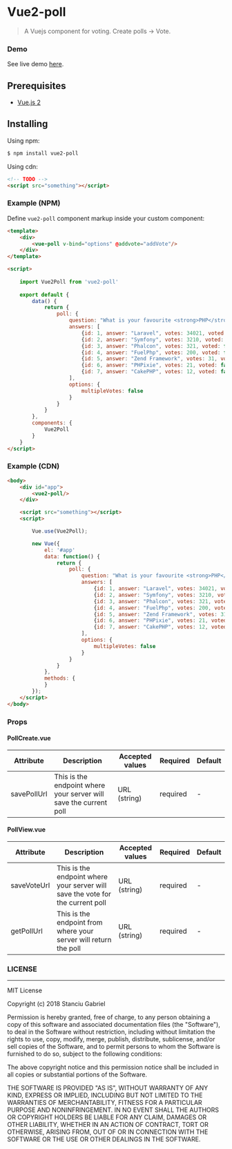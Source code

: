 # Vue2-poll

> A Vuejs component for voting. Create polls -> Vote.

### Demo
See live demo [here]().

## Prerequisites
- [Vue.js 2](https://vuejs.org/)

## Installing

Using npm:

```bash
$ npm install vue2-poll
```

Using cdn:

```html
<!-- TODO -->
<script src="something"></script>
```

### Example (NPM)

Define `vue2-poll` component markup inside your custom component:

```html
<template>
    <div>
        <vue-poll v-bind="options" @addvote="addVote"/>
    </div>
</template>

<script> 
    
    import Vue2Poll from 'vue2-poll'
    
    export default {        
        data() {
            return {
                poll: {
                    question: "What is your favourite <strong>PHP</strong> framework?",
                    answers: [
                        {id: 1, answer: "Laravel", votes: 34021, voted: false},
                        {id: 2, answer: "Symfony", votes: 3210, voted: false},
                        {id: 3, answer: "Phalcon", votes: 321, voted: false},
                        {id: 4, answer: "FuelPhp", votes: 200, voted: false},
                        {id: 5, answer: "Zend Framework", votes: 31, voted: false},
                        {id: 6, answer: "PHPixie", votes: 21, voted: false},
                        {id: 7, answer: "CakePHP", votes: 12, voted: false}
                    ],
                    options: {
                        multipleVotes: false   
                    }
                }
            }
        },
        components: {
            Vue2Poll
        }
    }
</script>
```

### Example (CDN)

```html
<body>
    <div id="app">
        <vue2-poll/>
    </div>

    <script src="something"></script>
    <script> 

        Vue.use(Vue2Poll);

        new Vue({
            el: '#app'
            data: function() {
                return {
                    poll: {
                        question: "What is your favourite <strong>PHP</strong> framework?",
                        answers: [
                            {id: 1, answer: "Laravel", votes: 34021, voted: false},
                            {id: 2, answer: "Symfony", votes: 3210, voted: false},
                            {id: 3, answer: "Phalcon", votes: 321, voted: false},
                            {id: 4, answer: "FuelPhp", votes: 200, voted: false},
                            {id: 5, answer: "Zend Framework", votes: 31, voted: false},
                            {id: 6, answer: "PHPixie", votes: 21, voted: false},
                            {id: 7, answer: "CakePHP", votes: 12, voted: false}
                        ],
                        options: {
                            multipleVotes: false   
                        }
                    }
                }
            },
            methods: {
            }
        });
    </script>
</body>
```

### Props
#### PollCreate.vue

| Attribute | Description | Accepted values | Required | Default |
| --------- | ----------- | --------------- | -------- | ------- |
| savePollUrl | This is the endpoint where your server will save the current poll | URL (string) | required | - |

#### PollView.vue

| Attribute | Description | Accepted values | Required | Default |
| --------- | ----------- | --------------- | -------- | ------- |
| saveVoteUrl | This is the endpoint where your server will save the vote for the current poll | URL (string) | required | - |
| getPollUrl | This is the endpoint from where your server will return the poll | URL (string) | required | - |


### LICENSE

---
MIT License

Copyright (c) 2018 Stanciu Gabriel

Permission is hereby granted, free of charge, to any person obtaining a copy
of this software and associated documentation files (the "Software"), to deal
in the Software without restriction, including without limitation the rights
to use, copy, modify, merge, publish, distribute, sublicense, and/or sell
copies of the Software, and to permit persons to whom the Software is
furnished to do so, subject to the following conditions:

The above copyright notice and this permission notice shall be included in all
copies or substantial portions of the Software.

THE SOFTWARE IS PROVIDED "AS IS", WITHOUT WARRANTY OF ANY KIND, EXPRESS OR
IMPLIED, INCLUDING BUT NOT LIMITED TO THE WARRANTIES OF MERCHANTABILITY,
FITNESS FOR A PARTICULAR PURPOSE AND NONINFRINGEMENT. IN NO EVENT SHALL THE
AUTHORS OR COPYRIGHT HOLDERS BE LIABLE FOR ANY CLAIM, DAMAGES OR OTHER
LIABILITY, WHETHER IN AN ACTION OF CONTRACT, TORT OR OTHERWISE, ARISING FROM,
OUT OF OR IN CONNECTION WITH THE SOFTWARE OR THE USE OR OTHER DEALINGS IN THE
SOFTWARE.

